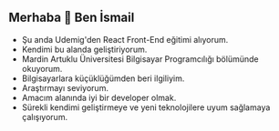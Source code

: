 ## Merhaba 👋 Ben İsmail
- Şu anda Udemig'den React Front-End eğitimi alıyorum.
- Kendimi bu alanda geliştiriyorum.
- Mardin Artuklu Üniversitesi Bilgisayar Programcılığı bölümünde okuyorum.
- Bilgisayarlara küçüklüğümden beri ilgiliyim.
- Araştırmayı seviyorum.
- Amacım alanında iyi bir developer olmak.
- Sürekli kendimi geliştirmeye ve yeni teknolojilere uyum sağlamaya çalışıyorum.

  


